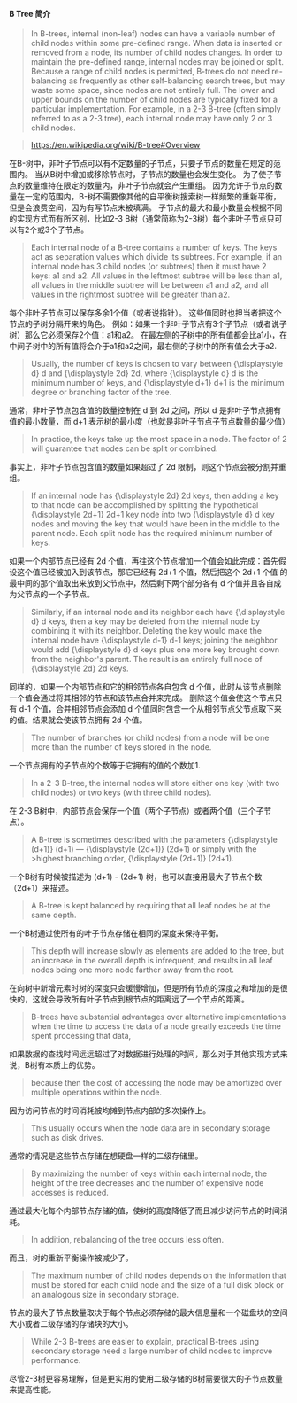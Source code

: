 
#### B Tree 简介

>In B-trees, internal (non-leaf) nodes can have a variable number of child nodes within some pre-defined range. 
>When data is inserted or removed from a node, its number of child nodes changes. 
>In order to maintain the pre-defined range, internal nodes may be joined or split. 
>Because a range of child nodes is permitted, B-trees do not need re-balancing as frequently as other self-balancing search trees, 
>but may waste some space, since nodes are not entirely full. 
>The lower and upper bounds on the number of child nodes are typically fixed for a particular implementation. 
>For example, in a 2-3 B-tree (often simply referred to as a 2-3 tree), each internal node may have only 2 or 3 child nodes.

>https://en.wikipedia.org/wiki/B-tree#Overview

在B-树中，非叶子节点可以有不定数量的子节点，只要子节点的数量在规定的范围内。
当从B树中增加或移除节点时，子节点的数量也会发生变化。
为了使子节点的数量维持在限定的数量内，非叶子节点就会产生重组。
因为允许子节点的数量在一定的范围内，B-树不需要像其他的自平衡树搜索树一样频繁的重新平衡，但是会浪费空间，因为有写节点未被填满。
子节点的最大和最小数量会根据不同的实现方式而有所区别，比如2-3 B树（通常简称为2-3树）每个非叶子节点只可以有2个或3个子节点。

>Each internal node of a B-tree contains a number of keys. 
>The keys act as separation values which divide its subtrees. 
>For example, if an internal node has 3 child nodes (or subtrees) then it must have 2 keys: a1 and a2. 
>All values in the leftmost subtree will be less than a1, all values in the middle subtree will be between a1 and a2, 
>and all values in the rightmost subtree will be greater than a2.

每个非叶子节点可以保存多余1个值（或者说指针）。
这些值同时也担当者把这个节点的子树分隔开来的角色。
例如：如果一个非叶子节点有3个子节点（或者说子树）那么它必须保存2个值：a1和a2。
在最左侧的子树中的所有值都会比a1小，在中间子树中的所有值将会介于a1和a2之间，最右侧的子树中的所有值会大于a2.

>Usually, the number of keys is chosen to vary between {\displaystyle d} d and {\displaystyle 2d} 2d, 
>where {\displaystyle d} d is the minimum number of keys, 
>and {\displaystyle d+1} d+1 is the minimum degree or branching factor of the tree. 

通常，非叶子节点包含值的数量控制在 d 到 2d 之间，所以 d 是非叶子节点拥有值的最小数量，而 d+1 表示树的最小度（也就是非叶子节点子节点数量的最少值）

>In practice, the keys take up the most space in a node. The factor of 2 will guarantee that nodes can be split or combined. 

事实上，非叶子节点包含值的数量如果超过了 2d 限制，则这个节点会被分割并重组。

>If an internal node has {\displaystyle 2d} 2d keys, 
>then adding a key to that node can be accomplished by splitting the hypothetical {\displaystyle 2d+1} 2d+1 key node into two 
>{\displaystyle d} d key nodes and moving the key that would have been in the middle to the parent node. 
>Each split node has the required minimum number of keys. 

如果一个内部节点已经有 2d 个值，再往这个节点增加一个值会如此完成：首先假设这个值已经被加入到该节点，那它已经有 2d+1 个值，然后把这个 2d+1 个值
的最中间的那个值取出来放到父节点中，然后剩下两个部分各有 d 个值并且各自成为父节点的一个子节点。

>Similarly, if an internal node and its neighbor each have {\displaystyle d} d keys, 
>then a key may be deleted from the internal node by combining it with its neighbor. 
>Deleting the key would make the internal node have {\displaystyle d-1} d-1 keys; 
>joining the neighbor would add {\displaystyle d} d keys plus one more key brought down from the neighbor's parent. 
>The result is an entirely full node of {\displaystyle 2d} 2d keys.

同样的，如果一个内部节点和它的相邻节点各自包含 d 个值，此时从该节点删除一个值会通过将其相邻的节点和该节点合并来完成。
删除这个值会使这个节点只有 d-1 个值，合并相邻节点会添加 d 个值同时包含一个从相邻节点父节点取下来的值。结果就会使该节点拥有 2d 个值。

>The number of branches (or child nodes) from a node will be one more than the number of keys stored in the node. 

一个节点拥有的子节点的个数等于它拥有的值的个数加1.

>In a 2-3 B-tree, the internal nodes will store either one key (with two child nodes) or two keys (with three child nodes). 

在 2-3 B树中，内部节点会保存一个值（两个子节点）或者两个值（三个子节点）。

>A B-tree is sometimes described with the parameters {\displaystyle (d+1)} (d+1) — {\displaystyle (2d+1)} (2d+1) or simply with the >highest branching order, {\displaystyle (2d+1)} (2d+1).

一个B树有时候被描述为 (d+1) - (2d+1) 树，也可以直接用最大子节点个数 （2d+1）来描述。

>A B-tree is kept balanced by requiring that all leaf nodes be at the same depth. 

一个B树通过使所有的叶子节点存储在相同的深度来保持平衡。

>This depth will increase slowly as elements are added to the tree, but an increase in the overall depth is infrequent, 
>and results in all leaf nodes being one more node farther away from the root.

在向树中新增元素时树的深度只会缓慢增加，但是所有节点的深度之和增加的是很快的，这就会导致所有叶子节点到根节点的距离远了一个节点的距离。

>B-trees have substantial advantages over alternative implementations when the time to access the data of a node greatly exceeds 
>the time spent processing that data, 

如果数据的查找时间远远超过了对数据进行处理的时间，那么对于其他实现方式来说，B树有本质上的优势。

>because then the cost of accessing the node may be amortized over multiple operations within the node. 

因为访问节点的时间消耗被均摊到节点内部的多次操作上。

>This usually occurs when the node data are in secondary storage such as disk drives. 

通常的情况是这些节点存储在想硬盘一样的二级存储里。

>By maximizing the number of keys within each internal node, 
>the height of the tree decreases and the number of expensive node accesses is reduced. 

通过最大化每个内部节点存储的值，使树的高度降低了而且减少访问节点的时间消耗。

>In addition, rebalancing of the tree occurs less often. 

而且，树的重新平衡操作被减少了。

>The maximum number of child nodes depends on the information that must be stored for each child node and 
>the size of a full disk block or an analogous size in secondary storage. 

节点的最大子节点数量取决于每个节点必须存储的最大信息量和一个磁盘块的空间大小或者二级存储的存储块的大小。

>While 2-3 B-trees are easier to explain, practical B-trees using secondary storage need a large number of 
>child nodes to improve performance.

尽管2-3树更容易理解，但是更实用的使用二级存储的B树需要很大的子节点数量来提高性能。
